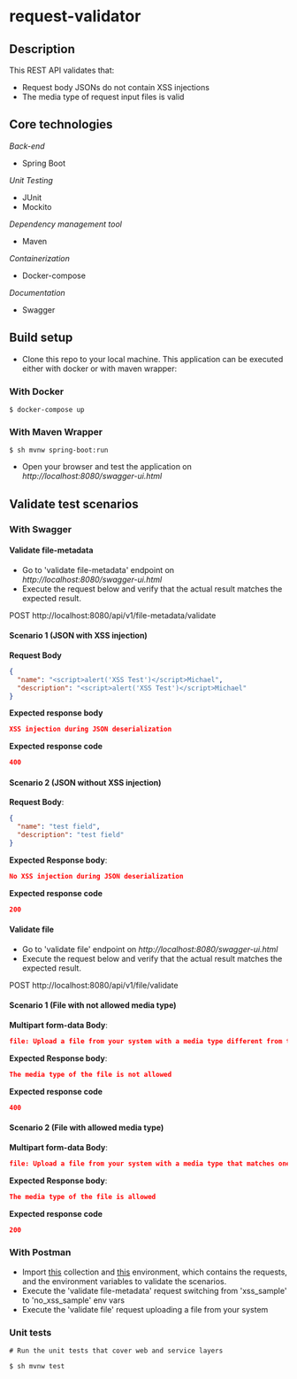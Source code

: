 # request-validator

## Description

This REST API validates that:
- Request body JSONs do not contain XSS injections
- The media type of request input files is valid

## Core technologies

*Back-end*
- Spring Boot

*Unit Testing*
- JUnit
- Mockito

*Dependency management tool*
- Maven

*Containerization*
- Docker-compose

*Documentation*
- Swagger

## Build setup

- Clone this repo to your local machine. This application can be executed either with docker or with maven wrapper:

### With Docker

```
$ docker-compose up
```

### With Maven Wrapper

```
$ sh mvnw spring-boot:run
```

- Open your browser and test the application on *http://localhost:8080/swagger-ui.html*

## Validate test scenarios

### With Swagger

#### Validate file-metadata
- Go to 'validate file-metadata' endpoint on *http://localhost:8080/swagger-ui.html* 
- Execute the request below and verify that the actual result matches the expected result.

POST http://localhost:8080/api/v1/file-metadata/validate

#### Scenario 1 (JSON with XSS injection)

**Request Body**
```json
{
  "name": "<script>alert('XSS Test')</script>Michael",
  "description": "<script>alert('XSS Test')</script>Michael"
}
```
**Expected response body** 
```json
XSS injection during JSON deserialization
```
**Expected response code** 
```json
400
```

#### Scenario 2 (JSON without XSS injection)

**Request Body**:
```json
{
  "name": "test field",
  "description": "test field"
}
```
**Expected Response body**:
```json
No XSS injection during JSON deserialization
```
**Expected response code** 
```json
200
```

#### Validate file
- Go to 'validate file' endpoint on *http://localhost:8080/swagger-ui.html* 
- Execute the request below and verify that the actual result matches the expected result.

POST http://localhost:8080/api/v1/file/validate

#### Scenario 1 (File with not allowed media type)

**Multipart form-data Body**:
```json
file: Upload a file from your system with a media type different from the ones defined in application.properties (such as "application/zip")
```
**Expected Response body**:
```json
The media type of the file is not allowed
```
**Expected response code** 
```json
400
```

#### Scenario 2 (File with allowed media type)

**Multipart form-data Body**:
```json
file: Upload a file from your system with a media type that matches one of defined ones in application.properties (such as "application/pdf")
```
**Expected Response body**:
```json
The media type of the file is allowed
```
**Expected response code** 
```json
200
```


### With Postman

- Import [this](https://www.getpostman.com/collections/6e8d8f276d8975c5d6d7) collection and [this]() environment, which contains the requests, and the environment variables to validate the scenarios.
- Execute the 'validate file-metadata' request switching from 'xss_sample' to 'no_xss_sample' env vars
- Execute the 'validate file' request uploading a file from your system


### Unit tests

```
# Run the unit tests that cover web and service layers

$ sh mvnw test
```



